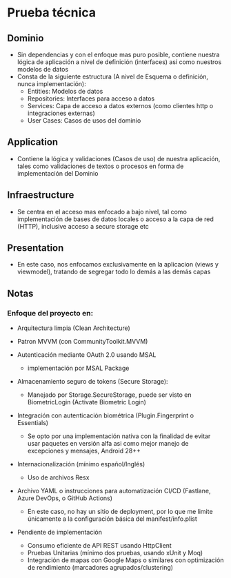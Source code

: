 # Prueba técnica

## Dominio
- Sin dependencias y con el enfoque mas puro posible, contiene nuestra lógica de aplicación a nivel de definición (interfaces) así como nuestros modelos de datos 
- Consta de la siguiente estructura (A nivel de Esquema o definición, nunca implementación):
  - Entities: Modelos de datos
  - Repositories: Interfaces para acceso a datos
  - Services: Capa de acceso a datos externos (como clientes http o integraciones externas)
  - User Cases: Casos de usos del dominio

## Application
- Contiene la lógica y validaciones (Casos de uso) de nuestra aplicación, tales como validaciones de textos o procesos en forma de implementación del Dominio

## Infraestructure
- Se centra en el acceso mas enfocado a bajo nivel, tal como implementación de bases de datos locales o acceso a la capa de red (HTTP), inclusive acceso a secure storage etc

## Presentation
- En este caso, nos enfocamos exclusivamente en la aplicacion (views y viewmodel), tratando de segregar todo lo demás a las demás capas

## Notas

### Enfoque del proyecto en:

- Arquitectura limpia (Clean Architecture)
- Patron MVVM (con CommunityToolkit.MVVM) 
- Autenticación mediante OAuth 2.0 usando MSAL
  - implementación por MSAL Package
- Almacenamiento seguro de tokens (Secure Storage): 
  - Manejado por Storage.SecureStorage, puede ser visto en BiometricLogin (Activate Biometric Login)
- Integración con autenticación biométrica (Plugin.Fingerprint o Essentials)
  - Se opto por una implementación nativa con la finalidad de evitar usar paquetes en versión alfa asi como mejor manejo de excepciones y mensajes, Android 28++
- Internacionalización (mínimo español/Inglés)
  - Uso de archivos Resx

- Archivo YAML o instrucciones para automatización CI/CD (Fastlane, Azure DevOps, o GitHub Actions)
  - En este caso, no hay un sitio de deployment, por lo que me limite únicamente a la configuración básica del manifest/info.plist
- Pendiente de implementación
  - Consumo eficiente de API REST usando HttpClient
  - Pruebas Unitarias (mínimo dos pruebas, usando xUnit y Moq)
  - Integración de mapas con Google Maps o similares con optimización de rendimiento (marcadores agrupados/clustering)
